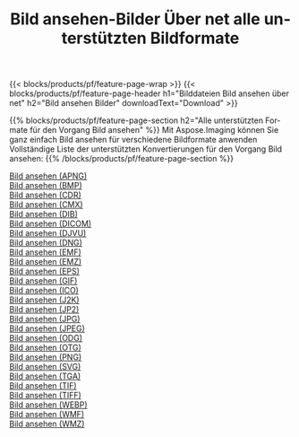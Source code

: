 ﻿---
title: Bild ansehen-Bilder Über net alle unterstützten Bildformate 
weight: 3920
url: /de/net/viewer 
lang: de
langdirlevel: 2
locales: zh-hans,ja,it,ru,de,es,fr,nl,id,lt,pl,pt,vi,tr,ko,zh-hant,ar,hi,th,sv,cs,uk,he
description: Mit Aspose.Imaging können Sie ganz einfach Bild ansehen Bilder über net
---

{{< blocks/products/pf/feature-page-wrap >}}
{{< blocks/products/pf/feature-page-header h1="Bilddateien Bild ansehen über net" h2="Bild ansehen Bilder" downloadText="Download" >}}


{{% blocks/products/pf/feature-page-section  h2="Alle unterstützten Formate für den Vorgang Bild ansehen" %}}
Mit Aspose.Imaging können Sie ganz einfach Bild ansehen für verschiedene Bildformate anwenden
<br/>
Vollständige Liste der unterstützten Konvertierungen für den Vorgang Bild ansehen:
{{% /blocks/products/pf/feature-page-section %}}
<div class="container-fluid productfamilypage bg-gray">
    <div class="convertypes bg-gray agp-content section">
        <div class="container">
		<div class="row other-converters">
		    <div class='col-md-2 other-converter remove-lp remove-rp'><a href="/imaging/de/net/viewer/apng" >Bild ansehen (APNG)</a></div><div class='col-md-2 other-converter remove-lp remove-rp'><a href="/imaging/de/net/viewer/bmp" >Bild ansehen (BMP)</a></div><div class='col-md-2 other-converter remove-lp remove-rp'><a href="/imaging/de/net/viewer/cdr" >Bild ansehen (CDR)</a></div><div class='col-md-2 other-converter remove-lp remove-rp'><a href="/imaging/de/net/viewer/cmx" >Bild ansehen (CMX)</a></div><div class='col-md-2 other-converter remove-lp remove-rp'><a href="/imaging/de/net/viewer/dib" >Bild ansehen (DIB)</a></div><div class='col-md-2 other-converter remove-lp remove-rp'><a href="/imaging/de/net/viewer/dicom" >Bild ansehen (DICOM)</a></div><div class='col-md-2 other-converter remove-lp remove-rp'><a href="/imaging/de/net/viewer/djvu" >Bild ansehen (DJVU)</a></div><div class='col-md-2 other-converter remove-lp remove-rp'><a href="/imaging/de/net/viewer/dng" >Bild ansehen (DNG)</a></div><div class='col-md-2 other-converter remove-lp remove-rp'><a href="/imaging/de/net/viewer/emf" >Bild ansehen (EMF)</a></div><div class='col-md-2 other-converter remove-lp remove-rp'><a href="/imaging/de/net/viewer/emz" >Bild ansehen (EMZ)</a></div><div class='col-md-2 other-converter remove-lp remove-rp'><a href="/imaging/de/net/viewer/eps" >Bild ansehen (EPS)</a></div><div class='col-md-2 other-converter remove-lp remove-rp'><a href="/imaging/de/net/viewer/gif" >Bild ansehen (GIF)</a></div><div class='col-md-2 other-converter remove-lp remove-rp'><a href="/imaging/de/net/viewer/ico" >Bild ansehen (ICO)</a></div><div class='col-md-2 other-converter remove-lp remove-rp'><a href="/imaging/de/net/viewer/j2k" >Bild ansehen (J2K)</a></div><div class='col-md-2 other-converter remove-lp remove-rp'><a href="/imaging/de/net/viewer/jp2" >Bild ansehen (JP2)</a></div><div class='col-md-2 other-converter remove-lp remove-rp'><a href="/imaging/de/net/viewer/jpg" >Bild ansehen (JPG)</a></div><div class='col-md-2 other-converter remove-lp remove-rp'><a href="/imaging/de/net/viewer/jpeg" >Bild ansehen (JPEG)</a></div><div class='col-md-2 other-converter remove-lp remove-rp'><a href="/imaging/de/net/viewer/odg" >Bild ansehen (ODG)</a></div><div class='col-md-2 other-converter remove-lp remove-rp'><a href="/imaging/de/net/viewer/otg" >Bild ansehen (OTG)</a></div><div class='col-md-2 other-converter remove-lp remove-rp'><a href="/imaging/de/net/viewer/png" >Bild ansehen (PNG)</a></div><div class='col-md-2 other-converter remove-lp remove-rp'><a href="/imaging/de/net/viewer/svg" >Bild ansehen (SVG)</a></div><div class='col-md-2 other-converter remove-lp remove-rp'><a href="/imaging/de/net/viewer/tga" >Bild ansehen (TGA)</a></div><div class='col-md-2 other-converter remove-lp remove-rp'><a href="/imaging/de/net/viewer/tif" >Bild ansehen (TIF)</a></div><div class='col-md-2 other-converter remove-lp remove-rp'><a href="/imaging/de/net/viewer/tiff" >Bild ansehen (TIFF)</a></div><div class='col-md-2 other-converter remove-lp remove-rp'><a href="/imaging/de/net/viewer/webp" >Bild ansehen (WEBP)</a></div><div class='col-md-2 other-converter remove-lp remove-rp'><a href="/imaging/de/net/viewer/wmf" >Bild ansehen (WMF)</a></div><div class='col-md-2 other-converter remove-lp remove-rp'><a href="/imaging/de/net/viewer/wmz" >Bild ansehen (WMZ)</a></div>
                </div>
        </div>
    </div>
</div>
<br/>
